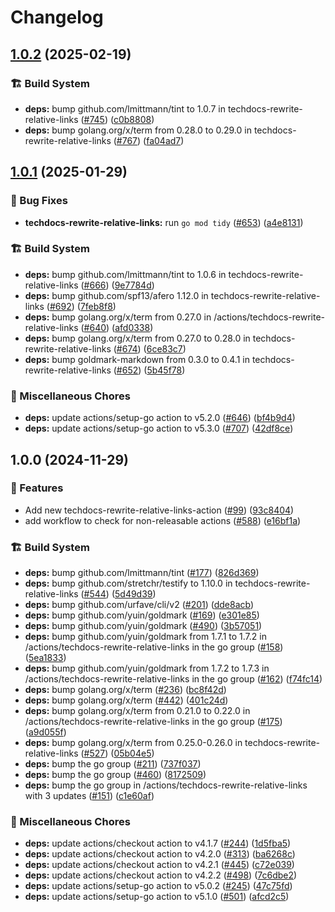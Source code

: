 # Changelog

## [1.0.2](https://github.com/grafana/shared-workflows/compare/techdocs-rewrite-relative-links-v1.0.1...techdocs-rewrite-relative-links-v1.0.2) (2025-02-19)


### 🏗️ Build System

* **deps:** bump github.com/lmittmann/tint to 1.0.7 in techdocs-rewrite-relative-links ([#745](https://github.com/grafana/shared-workflows/issues/745)) ([c0b8808](https://github.com/grafana/shared-workflows/commit/c0b8808645927e0cac30b99b8d158883c0bac9e1))
* **deps:** bump golang.org/x/term from 0.28.0 to 0.29.0 in techdocs-rewrite-relative-links ([#767](https://github.com/grafana/shared-workflows/issues/767)) ([fa04ad7](https://github.com/grafana/shared-workflows/commit/fa04ad7b8f4a44f7b541aaaf40d38f197bea6a64))

## [1.0.1](https://github.com/grafana/shared-workflows/compare/techdocs-rewrite-relative-links-v1.0.0...techdocs-rewrite-relative-links-v1.0.1) (2025-01-29)


### 🐛 Bug Fixes

* **techdocs-rewrite-relative-links:** run `go mod tidy` ([#653](https://github.com/grafana/shared-workflows/issues/653)) ([a4e8131](https://github.com/grafana/shared-workflows/commit/a4e8131f2eb342771e1c5564fd934444767c04b0))


### 🏗️ Build System

* **deps:** bump github.com/lmittmann/tint to 1.0.6 in techdocs-rewrite-relative-links ([#666](https://github.com/grafana/shared-workflows/issues/666)) ([9e7784d](https://github.com/grafana/shared-workflows/commit/9e7784dfb059f9d0fad48bb206e3431410611386))
* **deps:** bump github.com/spf13/afero 1.12.0 in techdocs-rewrite-relative-links ([#692](https://github.com/grafana/shared-workflows/issues/692)) ([7feb8f8](https://github.com/grafana/shared-workflows/commit/7feb8f8d1f37971a6beaa099429a5ed515978124))
* **deps:** bump golang.org/x/term from 0.27.0 in /actions/techdocs-rewrite-relative-links ([#640](https://github.com/grafana/shared-workflows/issues/640)) ([afd0338](https://github.com/grafana/shared-workflows/commit/afd0338e2d7a8786b0365156450f3e02d5bf8af8))
* **deps:** bump golang.org/x/term from 0.27.0 to 0.28.0 in techdocs-rewrite-relative-links ([#674](https://github.com/grafana/shared-workflows/issues/674)) ([6ce83c7](https://github.com/grafana/shared-workflows/commit/6ce83c79478658ca7e65a1c6be3d4ab4d003483e))
* **deps:** bump goldmark-markdown from 0.3.0 to 0.4.1 in techdocs-rewrite-relative-links ([#652](https://github.com/grafana/shared-workflows/issues/652)) ([5b45f78](https://github.com/grafana/shared-workflows/commit/5b45f78444eda7dd8b4e08d99bc91e55aa3cb007))


### 🔧 Miscellaneous Chores

* **deps:** update actions/setup-go action to v5.2.0 ([#646](https://github.com/grafana/shared-workflows/issues/646)) ([bf4b9d4](https://github.com/grafana/shared-workflows/commit/bf4b9d4275d219cda56ae308981df427575b880e))
* **deps:** update actions/setup-go action to v5.3.0 ([#707](https://github.com/grafana/shared-workflows/issues/707)) ([42df8ce](https://github.com/grafana/shared-workflows/commit/42df8cefcbb9c0a25cf060c7566c96eab5d5de69))

## 1.0.0 (2024-11-29)


### 🎉 Features

* Add new techdocs-rewrite-relative-links-action ([#99](https://github.com/grafana/shared-workflows/issues/99)) ([93c8404](https://github.com/grafana/shared-workflows/commit/93c84040a318ceb535ed130b9b75c76eb68b0a06))
* add workflow to check for non-releasable actions ([#588](https://github.com/grafana/shared-workflows/issues/588)) ([e16bf1a](https://github.com/grafana/shared-workflows/commit/e16bf1ac180d7b6c9c13a6e556b24e0f7dc0d57c))


### 🏗️ Build System

* **deps:** bump github.com/lmittmann/tint ([#177](https://github.com/grafana/shared-workflows/issues/177)) ([826d369](https://github.com/grafana/shared-workflows/commit/826d3691f064335999aef6ef23ffc6538e147376))
* **deps:** bump github.com/stretchr/testify to 1.10.0 in techdocs-rewrite-relative-links ([#544](https://github.com/grafana/shared-workflows/issues/544)) ([5d49d39](https://github.com/grafana/shared-workflows/commit/5d49d39babf8ae91ba280ccef533c31e1946c699))
* **deps:** bump github.com/urfave/cli/v2 ([#201](https://github.com/grafana/shared-workflows/issues/201)) ([dde8acb](https://github.com/grafana/shared-workflows/commit/dde8acb54da60098e920bd9442c7e139667a3a28))
* **deps:** bump github.com/yuin/goldmark ([#169](https://github.com/grafana/shared-workflows/issues/169)) ([e301e85](https://github.com/grafana/shared-workflows/commit/e301e85d119a27052ec81ee08e7534ebd5399419))
* **deps:** bump github.com/yuin/goldmark ([#490](https://github.com/grafana/shared-workflows/issues/490)) ([3b57051](https://github.com/grafana/shared-workflows/commit/3b5705198b2065f0f3770d1dc0897100dd542279))
* **deps:** bump github.com/yuin/goldmark from 1.7.1 to 1.7.2 in /actions/techdocs-rewrite-relative-links in the go group ([#158](https://github.com/grafana/shared-workflows/issues/158)) ([5ea1833](https://github.com/grafana/shared-workflows/commit/5ea18334f9d4802d225a8f166b32420ce718c312))
* **deps:** bump github.com/yuin/goldmark from 1.7.2 to 1.7.3 in /actions/techdocs-rewrite-relative-links in the go group ([#162](https://github.com/grafana/shared-workflows/issues/162)) ([f74fc14](https://github.com/grafana/shared-workflows/commit/f74fc14c6814279a125394bd334e8b9136eef32a))
* **deps:** bump golang.org/x/term ([#236](https://github.com/grafana/shared-workflows/issues/236)) ([bc8f42d](https://github.com/grafana/shared-workflows/commit/bc8f42d48bc613f37cd79dcf404c38bb10478b66))
* **deps:** bump golang.org/x/term ([#442](https://github.com/grafana/shared-workflows/issues/442)) ([401c24d](https://github.com/grafana/shared-workflows/commit/401c24d573c64ce526c64ca16a545be291e5bf1e))
* **deps:** bump golang.org/x/term from 0.21.0 to 0.22.0 in /actions/techdocs-rewrite-relative-links in the go group ([#175](https://github.com/grafana/shared-workflows/issues/175)) ([a9d055f](https://github.com/grafana/shared-workflows/commit/a9d055f624a21325a10cea41709364d59d48741c))
* **deps:** bump golang.org/x/term from 0.25.0-0.26.0 in techdocs-rewrite-relative-links ([#527](https://github.com/grafana/shared-workflows/issues/527)) ([05b04e5](https://github.com/grafana/shared-workflows/commit/05b04e5c7e0e2d34f7e28a3ee29e2a9f65f1e2a6))
* **deps:** bump the go group ([#211](https://github.com/grafana/shared-workflows/issues/211)) ([737f037](https://github.com/grafana/shared-workflows/commit/737f0378710fde818882a9a5f913fdc6f9c74bd7))
* **deps:** bump the go group ([#460](https://github.com/grafana/shared-workflows/issues/460)) ([8172509](https://github.com/grafana/shared-workflows/commit/8172509ced8cde8cdbc8c8430811b0aafa5a3478))
* **deps:** bump the go group in /actions/techdocs-rewrite-relative-links with 3 updates ([#151](https://github.com/grafana/shared-workflows/issues/151)) ([c1e60af](https://github.com/grafana/shared-workflows/commit/c1e60af3dc9e1d3262a753f33e3763379660e118))


### 🔧 Miscellaneous Chores

* **deps:** update actions/checkout action to v4.1.7 ([#244](https://github.com/grafana/shared-workflows/issues/244)) ([1d5fba5](https://github.com/grafana/shared-workflows/commit/1d5fba52e7cb2780dfd1af758e1d84e35ce6e8f7))
* **deps:** update actions/checkout action to v4.2.0 ([#313](https://github.com/grafana/shared-workflows/issues/313)) ([ba6268c](https://github.com/grafana/shared-workflows/commit/ba6268c6beef0ab5b461f45eef4cfe1b4e6d6013))
* **deps:** update actions/checkout action to v4.2.1 ([#445](https://github.com/grafana/shared-workflows/issues/445)) ([c72e039](https://github.com/grafana/shared-workflows/commit/c72e039d656ea7db5cbcfd98dffd0f8554e1f029))
* **deps:** update actions/checkout action to v4.2.2 ([#498](https://github.com/grafana/shared-workflows/issues/498)) ([7c6dbe2](https://github.com/grafana/shared-workflows/commit/7c6dbe23c5fd8f3ab5863fb0e3f9d95de621b746))
* **deps:** update actions/setup-go action to v5.0.2 ([#245](https://github.com/grafana/shared-workflows/issues/245)) ([47c75fd](https://github.com/grafana/shared-workflows/commit/47c75fd2f3c1bb6d1a1b7e21c3dabbb24081f56d))
* **deps:** update actions/setup-go action to v5.1.0 ([#501](https://github.com/grafana/shared-workflows/issues/501)) ([afcd2c5](https://github.com/grafana/shared-workflows/commit/afcd2c517a07f844b271fa82982f96ed436216d2))
